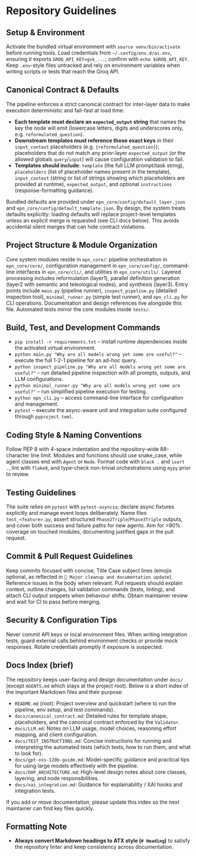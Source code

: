 # Repository Guidelines

## Setup & Environment

Activate the bundled virtual environment with `source venv/bin/activate` before running tools. Load credentials from `~/.config/env.d/ai.env`, ensuring it exports `GROQ_API_KEY=gsk_...`; confirm with `echo $GROQ_API_KEY`. Keep `.env`-style files untracked and rely on environment variables when writing scripts or tests that reach the Groq API.

## Canonical Contract & Defaults

The pipeline enforces a strict canonical contract for inter-layer data to make execution deterministic and fail-fast at load time:

- **Each template must declare an `expected_output` string** that names the key the node will emit (lowercase letters, digits and underscores only, e.g. `reformulated_question`).
- **Downstream templates must reference those exact keys** in their `input_context` placeholders (e.g. `{reformulated_question}`); placeholders that do not match any prior-layer `expected_output` (or the allowed globals `query`/`input`) will cause configuration validation to fail.
- **Templates should include**: `template` (the full LLM prompt/task string), `placeholders` (list of placeholder names present in the template), `input_context` (string or list of strings showing which placeholders are provided at runtime), `expected_output`, and optional `instructions` (response-formatting guidance).

Bundled defaults are provided under `epn_core/config/default_layer.json` and `epn_core/config/default_template.json`. By design, the system treats defaults explicitly: loading defaults will replace project-level templates unless an explicit merge is requested (see CLI docs below). This avoids accidental silent merges that can hide contract violations.

## Project Structure & Module Organization

Core system modules reside in `epn_core/`: pipeline orchestration in `epn_core/core/`, configuration management in `epn_core/config/`, command-line interfaces in `epn_core/cli/`, and utilities in `epn_core/utils/`. Layered processing includes reformulation (layer1), parallel definition generation (layer2 with semantic and teleological nodes), and synthesis (layer3). Entry points include `main.py` (pipeline runner), `inspect_pipeline.py` (detailed inspection tool), `minimal_runner.py` (simple test runner), and `epn_cli.py` for CLI operations. Documentation and design references live alongside this file. Automated tests mirror the core modules inside `tests/`.

## Build, Test, and Development Commands

- `pip install -r requirements.txt` – install runtime dependencies inside the activated virtual environment.
- `python main.py "Why are all models wrong yet some are useful?"` – execute the full 1-2-1 pipeline for an ad-hoc query.
- `python inspect_pipeline.py "Why are all models wrong yet some are useful?"` – run detailed pipeline inspection with all prompts, outputs, and LLM configurations.
- `python minimal_runner.py "Why are all models wrong yet some are useful?"` – run simplified pipeline execution for testing.
- `python epn_cli.py` – access command-line interface for configuration and management.
- `pytest` – execute the async-aware unit and integration suite configured through `pyproject.toml`.

## Coding Style & Naming Conventions

Follow PEP 8 with 4-space indentation and the repository-wide 88-character line limit. Modules and functions should use snake_case, while agent classes end with `Agent` or `Node`. Format code with `black .` and `isort .`, lint with `flake8`, and type-check non-trivial orchestrations using `mypy` prior to review.

## Testing Guidelines

The suite relies on `pytest` with `pytest-asyncio`; declare async fixtures explicitly and manage event loops deliberately. Name files `test_<feature>.py`, assert structured `Phase2Triple`/`Phase3Triple` outputs, and cover both success and failure paths for new agents. Aim for >90% coverage on touched modules, documenting justified gaps in the pull request.

## Commit & Pull Request Guidelines

Keep commits focused with concise, Title Case subject lines (emojis optional, as reflected in `🧹 Major cleanup and documentation update`). Reference issues in the body when relevant. Pull requests should explain context, outline changes, list validation commands (tests, linting), and attach CLI output snippets when behaviour shifts. Obtain maintainer review and wait for CI to pass before merging.

## Security & Configuration Tips

Never commit API keys or local environment files. When writing integration tests, guard external calls behind environment checks or provide mock responses. Rotate credentials promptly if exposure is suspected.

## Docs Index (brief)

The repository keeps user-facing and design documentation under `docs/` (except `AGENTS.md` which stays at the project root). Below is a short index of the important Markdown files and their purpose:

- `README.md` (root): Project overview and quickstart (where to run the pipeline, env setup, and test commands).
- `docs/canonical_contract.md`: Detailed rules for template shape, placeholders, and the canonical contract enforced by the `Validator`.
- `docs/LLM.md`: Notes on LLM usage, model choices, reasoning effort mapping, and client configuration.
- `docs/TEST_INSTRUCTIONS.md`: Concise instructions for running and interpreting the automated tests (which tests, how to run them, and what to look for).
- `docs/gpt-oss-120b-guide.md`: Model-specific guidance and practical tips for using large models effectively with the pipeline.
- `docs/OOP_ARCHITECTURE.md`: High-level design notes about core classes, layering, and node responsibilities.
- `docs/xai_integration.md`: Guidance for explainability / XAI hooks and integration tests.

If you add or move documentation, please update this index so the next maintainer can find key files quickly.

## Formatting Note

- **Always convert Markdown headings to ATX style (`# Heading`)** to satisfy the repository linter and keep consistency across documentation.
